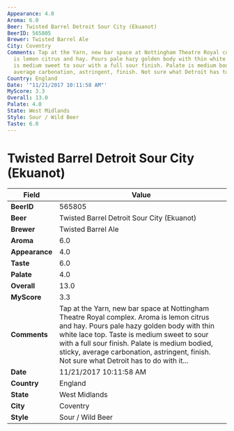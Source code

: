 ```yaml
---
Appearance: 4.0
Aroma: 6.0
Beer: Twisted Barrel Detroit Sour City (Ekuanot)
BeerID: 565805
Brewer: Twisted Barrel Ale
City: Coventry
Comments: Tap at the Yarn, new bar space at Nottingham Theatre Royal complex. Aroma
  is lemon citrus and hay. Pours pale hazy golden body with thin white lace top. Taste
  is medium sweet to sour with a full sour finish. Palate is medium bodied, sticky,
  average carbonation, astringent, finish. Not sure what Detroit has to do with it...
Country: England
Date: '"11/21/2017 10:11:58 AM"'
MyScore: 3.3
Overall: 13.0
Palate: 4.0
State: West Midlands
Style: Sour / Wild Beer
Taste: 6.0
---
```


# Twisted Barrel Detroit Sour City (Ekuanot)

| Field         | Value |
|---------------|-------|
| **BeerID** | 565805 |
| **Beer** | Twisted Barrel Detroit Sour City (Ekuanot) |
| **Brewer** | Twisted Barrel Ale |
| **Aroma** | 6.0 |
| **Appearance** | 4.0 |
| **Taste** | 6.0 |
| **Palate** | 4.0 |
| **Overall** | 13.0 |
| **MyScore** | 3.3 |
| **Comments** | Tap at the Yarn, new bar space at Nottingham Theatre Royal complex. Aroma is lemon citrus and hay. Pours pale hazy golden body with thin white lace top. Taste is medium sweet to sour with a full sour finish. Palate is medium bodied, sticky, average carbonation, astringent, finish. Not sure what Detroit has to do with it... |
| **Date** | 11/21/2017 10:11:58 AM |
| **Country** | England |
| **State** | West Midlands |
| **City** | Coventry |
| **Style** | Sour / Wild Beer |
